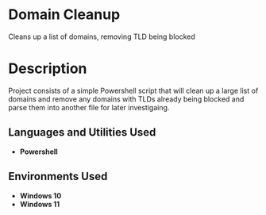 # Domain Cleanup
Cleans up a list of domains, removing TLD being blocked 


<h1>Description</h1>
Project consists of a simple Powershell script that will clean up a large list of domains and remove any domains with TLDs already being blocked and parse them into another file for later investigaing.
<br />


<h2>Languages and Utilities Used</h2>

- <b>Powershell</b>

<h2>Environments Used </h2>

- <b>Windows 10</b>
- <b>Windows 11</b>

<br />


<!--
example of the screenshots when ready 
<p align="center">
Launch the utility: <br/>
<img src="[https://i.imgur.com](https://imgur.com/a/BHxrOZk)"/>
<br />
<br />
Select the disk:  <br/>
<img src="https://i.imgur.com"/>
<br />
<br />
</p>



 ```diff
- text in red
+ text in green
! text in orange
# text in gray
@@ text in purple (and bold)@@
```
--!>
